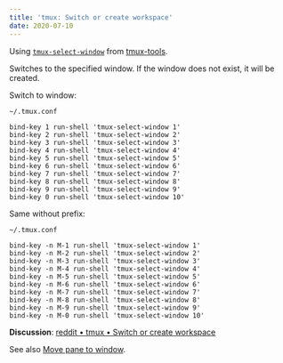 ```yaml
---
title: 'tmux: Switch or create workspace'
date: 2020-07-10
---
```


Using [`tmux-select-window`] from [tmux-tools].

[tmux-tools]: https://github.com/alexherbo2/tmux-tools
[`tmux-select-window`]: https://github.com/alexherbo2/tmux-tools/blob/master/bin/tmux-select-window

Switches to the specified window.
If the window does not exist, it will be created.

Switch to window:

`~/.tmux.conf`

```
bind-key 1 run-shell 'tmux-select-window 1'
bind-key 2 run-shell 'tmux-select-window 2'
bind-key 3 run-shell 'tmux-select-window 3'
bind-key 4 run-shell 'tmux-select-window 4'
bind-key 5 run-shell 'tmux-select-window 5'
bind-key 6 run-shell 'tmux-select-window 6'
bind-key 7 run-shell 'tmux-select-window 7'
bind-key 8 run-shell 'tmux-select-window 8'
bind-key 9 run-shell 'tmux-select-window 9'
bind-key 0 run-shell 'tmux-select-window 10'
```

Same without prefix:

`~/.tmux.conf`

```
bind-key -n M-1 run-shell 'tmux-select-window 1'
bind-key -n M-2 run-shell 'tmux-select-window 2'
bind-key -n M-3 run-shell 'tmux-select-window 3'
bind-key -n M-4 run-shell 'tmux-select-window 4'
bind-key -n M-5 run-shell 'tmux-select-window 5'
bind-key -n M-6 run-shell 'tmux-select-window 6'
bind-key -n M-7 run-shell 'tmux-select-window 7'
bind-key -n M-8 run-shell 'tmux-select-window 8'
bind-key -n M-9 run-shell 'tmux-select-window 9'
bind-key -n M-0 run-shell 'tmux-select-window 10'
```

**Discussion**: [reddit • tmux • Switch or create workspace]

[reddit • tmux • Switch or create workspace]: https://reddit.com/r/tmux/comments/houfb6/switch_or_create_workspace/

See also [Move pane to window].

[Move pane to window]: ../move-pane-to-window/
